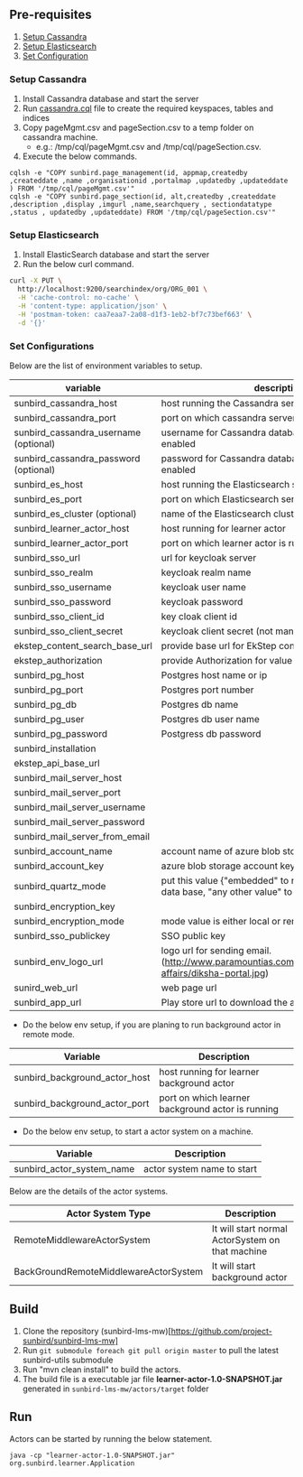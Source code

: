 ## Pre-requisites
1. [Setup Cassandra](#setup-cassandra)
2. [Setup Elasticsearch](#setup-elasticsearch)
3. [Set Configuration](#set-configurations)

### Setup Cassandra
1. Install Cassandra database and start the server
2. Run [cassandra.cql](https://github.com/project-sunbird/sunbird-lms-mw/blob/master/actors/src/main/resources/cassandra.cql) file to create the required keyspaces, tables and indices
3. Copy pageMgmt.csv and pageSection.csv to a temp folder on cassandra machine. 
    - e.g.: /tmp/cql/pageMgmt.csv and /tmp/cql/pageSection.csv.
4. Execute the below commands. 
```cql
cqlsh -e "COPY sunbird.page_management(id, appmap,createdby ,createddate ,name ,organisationid ,portalmap ,updatedby ,updateddate ) FROM '/tmp/cql/pageMgmt.csv'"
cqlsh -e "COPY sunbird.page_section(id, alt,createdby ,createddate ,description ,display ,imgurl ,name,searchquery , sectiondatatype ,status , updatedby ,updateddate) FROM '/tmp/cql/pageSection.csv'"
```
    
### Setup Elasticsearch
1. Install ElasticSearch database and start the server
2. Run the below curl command.
```sh
curl -X PUT \
  http://localhost:9200/searchindex/org/ORG_001 \
  -H 'cache-control: no-cache' \
  -H 'content-type: application/json' \
  -H 'postman-token: caa7eaa7-2a08-d1f3-1eb2-bf7c73bef663' \
  -d '{}'
```

### Set Configurations

Below are the list of environment variables to setup.

| variable                              | description                                                                                                 |
|---------------------------------------|-------------------------------------------------------------------------------------------------------------|
| sunbird_cassandra_host                | host running the Cassandra server                                                                           |
| sunbird_cassandra_port                | port on which cassandra server is running                                                                   |
| sunbird_cassandra_username (optional) | username for Cassandra database, if authentication is enabled                                               |
| sunbird_cassandra_password (optional) | password for Cassandra database, if authentication is enabled                                               |
| sunbird_es_host                       | host running the Elasticsearch server                                                                       |
| sunbird_es_port                       | port on which Elasticsearch server is running                                                               |
| sunbird_es_cluster (optional)         | name of the Elasticsearch cluster                                                                           |
| sunbird_learner_actor_host            | host running for learner actor                                                                              |
| sunbird_learner_actor_port            | port on which learner actor is running                                                                      |
| sunbird_sso_url                       | url for keycloak server                                                                                     |
| sunbird_sso_realm                     | keycloak realm name                                                                                         |
| sunbird_sso_username                  | keycloak user name                                                                                          |
| sunbird_sso_password                  | keycloak password                                                                                           |
| sunbird_sso_client_id                 | key cloak client id                                                                                         |
| sunbird_sso_client_secret             | keycloak client secret (not mandatory)                                                                      |
| ekstep_content_search_base_url        | provide base url for EkStep content search                                                                  |
| ekstep_authorization                  | provide Authorization for value for content search                                                          |
| sunbird_pg_host                       | Postgres host name or ip                                                                                    |
| sunbird_pg_port                       | Postgres port number                                                                                        |
| sunbird_pg_db                         | Postgres db name                                                                                            |
| sunbird_pg_user                       | Postgres db user name                                                                                       |
| sunbird_pg_password                   | Postgress db password                                                                                       |
| sunbird_installation                  |                                                                                                             |
| ekstep_api_base_url                   |                                                                                                             |
| sunbird_mail_server_host              |                                                                                                             |
| sunbird_mail_server_port              |                                                                                                             |
| sunbird_mail_server_username          |                                                                                                             |
| sunbird_mail_server_password          |                                                                                                             |
| sunbird_mail_server_from_email        |                                                                                                             |
| sunbird_account_name                  | account name of azure blob storage                                                                          |
| sunbird_account_key                   | azure blob storage account key                                                                              |
| sunbird_quartz_mode                   | put this value {"embedded" to run quartz without any data base, "any other value" to run with postgres db } |
| sunbird_encryption_key                |                                                                                                             |
| sunbird_encryption_mode               | mode value is either local or remote                                                                        |
| sunbird_sso_publickey                 | SSO public key                                                                                              |
| sunbird_env_logo_url                  | logo url for sending email.(http://www.paramountias.com/media/images/current-affairs/diksha-portal.jpg)     |
| sunird_web_url                        | web page url                                                                                                |
| sunbird_app_url                       | Play store url to download the app                                                                          |
    

- Do the below env setup, if you are planing to run background actor in remote mode.

| Variable                      | Description                                       |
|-------------------------------|---------------------------------------------------|
| sunbird_background_actor_host | host running for learner background actor         |
| sunbird_background_actor_port | port on which learner background actor is running |

    
- Do the below env setup, to start a actor system on a machine.

| Variable                  | Description                |
|---------------------------|----------------------------|
| sunbird_actor_system_name | actor system name to start |

Below are the details of the actor systems.

| Actor System Type                     | Description                                      |
|---------------------------------------|--------------------------------------------------|
| RemoteMiddlewareActorSystem           | It will start normal ActorSystem on that machine |
| BackGroundRemoteMiddlewareActorSystem | It will start background actor                   |

## Build
1. Clone the repository (sunbird-lms-mw)[https://github.com/project-sunbird/sunbird-lms-mw]
1. Run `git submodule foreach git pull origin master` to pull the latest sunbird-utils submodule
2. Run "mvn clean install" to build the actors.
3. The build file is a executable jar file **learner-actor-1.0-SNAPSHOT.jar** generated in `sunbird-lms-mw/actors/target` folder

## Run
Actors can be started by running the below statement.

```shell
java -cp "learner-actor-1.0-SNAPSHOT.jar" org.sunbird.learner.Application
```
    
